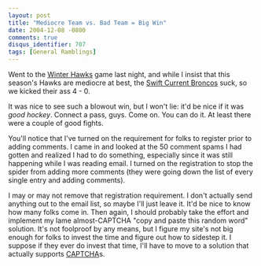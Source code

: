 ```yaml
---
layout: post
title: "Mediocre Team vs. Bad Team = Big Win"
date: 2004-12-08 -0800
comments: true
disqus_identifier: 707
tags: [General Ramblings]
---
```

Went to the [Winter Hawks](http://www.winterhawks.com/) game last night,
and while I insist that this season's Hawks are mediocre at best, the
[Swift Current Broncos](http://www.scbroncos.com/) suck, so we kicked
their ass 4 - 0.

 It was nice to see such a blowout win, but I won't lie: it'd be nice if
it was *good hockey*. Connect a pass, guys. Come on. You can do it. At
least there were a couple of good fights.

 You'll notice that I've turned on the requirement for folks to register
prior to adding comments. I came in and looked at the 50 comment spams I
had gotten and realized I had to do something, especially since it was
still happening while I was reading email. I turned on the registration
to stop the spider from adding more comments (they were going down the
list of every single entry and adding comments).

 I may or may not remove that registration requirement. I don't actually
send anything out to the email list, so maybe I'll just leave it. It'd
be nice to know how many folks come in. Then again, I should probably
take the effort and implement my lame almost-CAPTCHA "copy and paste
this random word" solution. It's not foolproof by any means, but I
figure my site's not big enough for folks to invest the time and figure
out how to sidestep it. I suppose if they ever do invest that time, I'll
have to move to a solution that actually supports
[CAPTCHA](http://en.wikipedia.org/wiki/Captcha)s.
